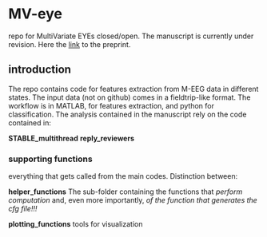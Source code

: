 # MV-eye
repo for MultiVariate EYEs closed/open. The manuscript is currently under revision. Here the [link](https://doi.org/10.1101/2024.04.17.589917) to the preprint.

## introduction
The repo contains code for features extraction from M-EEG data in different states. The input data (not on github) comes in a fieldtrip-like format. The workflow is in MATLAB, for features extraction, and python for classification.
The analysis contained in the manuscript rely on the code contained in:

**STABLE_multithread**
**reply_reviewers**

### supporting functions

everything that gets called from the main codes. Distinction between:

**helper_functions**
The sub-folder containing the functions that _perform computation_ and, even more importantly, _of the function that generates the cfg file!!!_

**plotting_functions**
tools for visualization

